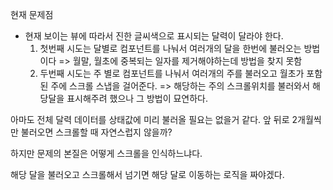 현재 문제점

- 현재 보이는 뷰에 따라서 진한 글씨색으로 표시되는 달력이 달라야 한다.
  1. 첫번째 시도는 달별로 컴포넌트를 나눠서 여러개의 달을 한번에 불러오는 방법이다
     => 월말, 월초에 중복되는 일자를 제거해야하는데 방법을 찾지 못함
  2. 두번째 시도는 주 별로 컴포넌트를 나눠서 여러개의 주를 불러오고
     월초가 포함된 주에 스크롤 스냅을 걸어준다.
     => 해당하는 주의 스크롤위치를 불러와서 해당달을 표시해주려 했으나 그 방법이 묘연하다.

아마도 전체 달력 데이터를 상태값에 미리 불러올 필요는 없을거 같다.
  앞 뒤로 2개월씩만 불러오면 스크롤할 때 자연스럽지 않을까?

  하지만 문제의 본질은 어떻게 스크롤을 인식하느냐다.
   

해당 달을 불러오고 스크롤해서 넘기면 해당 달로 이동하는 로직을 짜야겠다.
